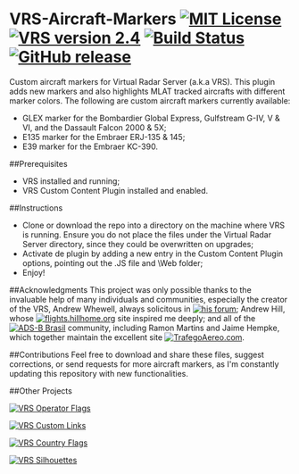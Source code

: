 # VRS-Aircraft-Markers [![MIT License](https://img.shields.io/badge/License-MIT-red.svg)](LICENSE) [![VRS version 2.4](https://img.shields.io/badge/VRS-v2.4-blue.svg)](http://virtualradarserver.co.uk/Download.aspx) [![Build Status](https://scrutinizer-ci.com/g/dedevillela/VRS-Aircraft-Markers/badges/build.png?b=master)](https://scrutinizer-ci.com/g/dedevillela/VRS-Aircraft-Markers/build-status/master) [![GitHub release](https://img.shields.io/github/release/dedevillela/VRS-Aircraft-Markers.svg)]()
Custom aircraft markers for Virtual Radar Server (a.k.a VRS). This plugin adds new markers and also highlights MLAT tracked aircrafts with different marker colors. The following are custom aircraft markers currently available:
- GLEX marker for the Bombardier Global Express, Gulfstream G-IV, V & VI, and the Dassault Falcon 2000 & 5X;
- E135 marker for the Embraer ERJ-135 & 145;
- E39 marker for the Embraer KC-390.

##Prerequisites
- VRS installed and running;
- VRS Custom Content Plugin installed and enabled.

##Instructions
- Clone or download the repo into a directory on the machine where VRS is running. Ensure you do not place the files under the Virtual Radar Server directory, since they could be overwritten on upgrades;
- Activate de plugin by adding a new entry in the Custom Content Plugin options, pointing out the .JS file and \Web folder;
- Enjoy!

##Acknowledgments
This project was only possible thanks to the invaluable help of many individuals and communities, especially the creator of the VRS, Andrew Whewell, always solicitous in [![his forum](https://img.shields.io/badge/VRS-Forum-blue.svg)](https://forum.virtualradarserver.co.uk/); Andrew Hill, whose [![flights.hillhome.org](https://img.shields.io/badge/flights-hillhome.org-ADD6FF.svg)](http://flights.hillhome.org/) site inspired me deeply; and all of the [![ADS-B Brasil](https://img.shields.io/badge/ADS--B-Brasil-lightgrey.svg)](http://bradsb.com/forum/index.php) community, including Ramon Martins and Jaime Hempke, which together maintain the excellent site [![TrafegoAereo.com](https://img.shields.io/badge/Trafego-Aereo-yellowgreen.svg)](http://trafegoaereo.com/).

##Contributions
Feel free to download and share these files, suggest corrections, or send requests for more aircraft markers, as I'm constantly updating this repository with new functionalities.

##Other Projects

[![VRS Operator Flags](https://img.shields.io/badge/VRS-Operator_Flags-red.svg)](https://github.com/dedevillela/VRS-Operator-Flags)

[![VRS Custom Links](https://img.shields.io/badge/VRS-Custom_Links-yellow.svg)](https://github.com/dedevillela/VRS-Custom-links/)

[![VRS Country Flags](https://img.shields.io/badge/VRS-Country_Flags-green.svg)](https://github.com/dedevillela/VRS-Country-Flags)

[![VRS Silhouettes](https://img.shields.io/badge/VRS-Silhouettes-brightgreen.svg)](https://github.com/dedevillela/VRS-Silhouettes)



